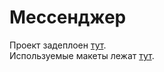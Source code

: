 # Мессенджер

Проект задеплоен [тут](https://mmmessenger.netlify.app/chats).  
Используемые макеты лежат [тут](https://www.figma.com/file/24EUnEHGEDNLdOcxg7ULwV/Chat?node-id=0%3A1&t=2x1eRIAnZXzV4C3C-0).
